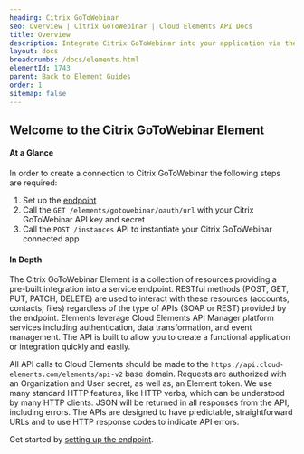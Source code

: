 ```yaml
---
heading: Citrix GoToWebinar
seo: Overview | Citrix GoToWebinar | Cloud Elements API Docs
title: Overview
description: Integrate Citrix GoToWebinar into your application via the Cloud Elements APIs.
layout: docs
breadcrumbs: /docs/elements.html
elementId: 1743
parent: Back to Element Guides
order: 1
sitemap: false
---
```


## Welcome to the Citrix GoToWebinar Element


#### At a Glance

In order to create a connection to Citrix GoToWebinar the following steps are required:

1. Set up the [endpoint](gotowebinar-endpoint-setup.html)
2. Call the `GET /elements/gotowebinar/oauth/url` with your Citrix GoToWebinar API key and secret
3. Call the `POST /instances` API to instantiate your Citrix GoToWebinar connected app

#### In Depth

The Citrix GoToWebinar Element is a collection of resources providing a pre-built integration into a service endpoint. RESTful methods (POST, GET, PUT, PATCH, DELETE) are used to interact with these resources (accounts, contacts, files) regardless of the type of APIs (SOAP or REST) provided by the endpoint. Elements leverage Cloud Elements API Manager platform services including authentication, data transformation, and event management.  The API is built to allow you to create a functional application or integration quickly and easily.

All API calls to Cloud Elements should be made to the `https://api.cloud-elements.com/elements/api-v2` base domain. Requests are authorized with an Organization and User secret, as well as, an Element token.  We use many standard HTTP features, like HTTP verbs, which can be understood by many HTTP clients. JSON will be returned in all responses from the API, including errors. The APIs are designed to have predictable, straightforward URLs and to use HTTP response codes to indicate API errors.

Get started by [setting up the endpoint](gotowebinar-endpoint-setup.html).
